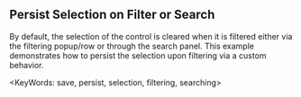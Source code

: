 ## Persist Selection on Filter or Search ##
By default, the selection of the control is cleared when it is filtered either via the filtering popup/row or through the search panel. This example demonstrates how to persist the selection upon filtering via a custom behavior.

<KeyWords: save, persist, selection, filtering, searching>